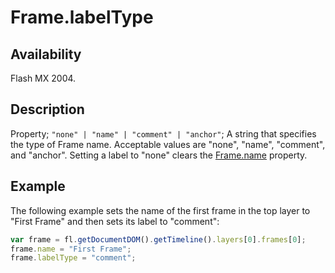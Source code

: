 # Frame.labelType

## Availability

Flash MX 2004.

## Description

Property; `"none" | "name" | "comment" | "anchor"`; A string that specifies the type of Frame name. Acceptable values are "none", "name", "comment", and
"anchor". Setting a label to "none" clears the [Frame.name](../Frame_object/Frame22.md) property.

## Example

The following example sets the name of the first frame in the top layer to "First Frame" and then sets its label to "comment":

```javascript
var frame = fl.getDocumentDOM().getTimeline().layers[0].frames[0];
frame.name = "First Frame";
frame.labelType = "comment";
```
